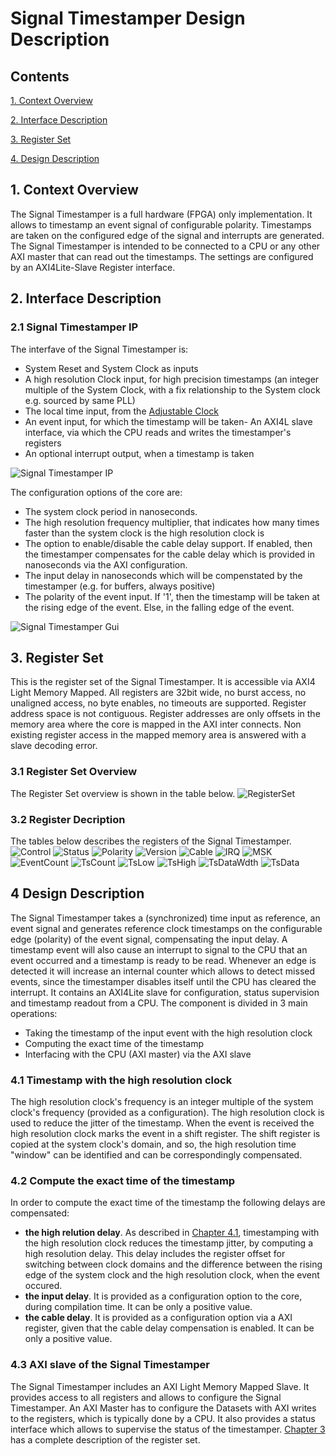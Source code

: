# Signal Timestamper Design Description
## Contents

[1. Context Overview](#1-context-overview)

[2. Interface Description](#2-interface-description)

[3. Register Set](#3-register-set)

[4. Design Description](#4-design-description)

## 1. Context Overview
The Signal Timestamper is a full hardware (FPGA) only implementation. It allows to timestamp an event signal of configurable polarity. Timestamps are taken on the configured edge of the signal and interrupts are generated. The Signal Timestamper is intended to be connected to a CPU or any other AXI master that can read out the timestamps. The settings are configured by an AXI4Lite-Slave Register interface.  

## 2. Interface Description
### 2.1 Signal Timestamper IP
The interfave of the Signal Timestamper  is:
- System Reset and System Clock as inputs
- A high resolution Clock input, for high precision timestamps (an integer multiple of the System Clock, with a fix relationship to the System clock e.g. sourced by same PLL)
- The local time input, from the [Adjustable Clock](../AdjustableClock/Readme.md)
- An event input, for which the timestamp will be taken- An AXI4L slave interface, via which the CPU reads and writes the timestamper's registers
- An optional interrupt output, when a timestamp is taken
 
![Signal Timestamper IP](Additional%20Files/SigTimestamper%20IP.png) 

The configuration options of the core are:
- The system clock period in nanoseconds.
- The high resolution frequency multiplier, that indicates how many times faster than the system clock is the high resolution clock is  
- The option to enable/disable the cable delay support. If enabled, then the timestamper compensates for the cable delay which is provided in nanoseconds via the AXI configuration. 
- The input delay in nanoseconds which will be compenstated by the timestamper (e.g. for buffers, always positive)
- The polarity of the event input. If '1', then the timestamp will be taken at the rising edge of the event. Else, in the falling edge of the event. 

![Signal Timestamper Gui](Additional%20Files/SigTimestamper%20Configuration.png)
## 3. Register Set
This is the register set of the Signal Timestamper. It is accessible via AXI4 Light Memory Mapped. All registers are 32bit wide, no burst access, no unaligned access, no byte enables, no timeouts are supported. Register address space is not contiguous. Register addresses are only offsets in the memory area where the core is mapped in the AXI inter connects. Non existing register access in the mapped memory area is answered with a slave decoding error.
### 3.1 Register Set Overview 
The Register Set overview is shown in the table below. 
![RegisterSet](Additional%20Files/RegsetOverview.png)
### 3.2 Register Decription
The tables below describes the registers of the Signal Timestamper.     
![Control](Additional%20Files/Regset1_Control.png)
![Status](Additional%20Files/Regset2_Status.png)
![Polarity](Additional%20Files/Regset3_Polarity.png)
![Version](Additional%20Files/Regset4_Version.png)
![Cable](Additional%20Files/Regset5_Cable.png)
![IRQ](Additional%20Files/Regset6_Irq.png)
![MSK](Additional%20Files/Regset7_Msk.png)
![EventCount](Additional%20Files/Regset8_EvtCnt.png)
![TsCount](Additional%20Files/Regset9_TsCnt.png)
![TsLow](Additional%20Files/Regset10_TsL.png)
![TsHigh](Additional%20Files/Regset11_TsH.png)
![TsDataWdth](Additional%20Files/Regset12_DataWdth.png)
![TsData](Additional%20Files/Regset13_Data.png)
## 4 Design Description
The Signal Timestamper takes a (synchronized) time input as reference, an event signal and generates reference clock timestamps on the configurable edge (polarity) of the event signal, compensating the input delay. A timestamp event will also cause an interrupt to signal to the CPU that an event occurred and a timestamp is ready to be read. Whenever an edge is detected it will increase an internal counter which allows to detect missed events, since the timestamper disables itself until the CPU has cleared the interrupt. It contains an AXI4Lite slave for configuration, status supervision and timestamp readout from a CPU. The component is divided in 3 main operations:
- Taking the timestamp of the input event with the high resolution clock
- Computing the exact time of the timestamp
- Interfacing with the CPU (AXI master) via the AXI slave
### 4.1 Timestamp with the high resolution clock
The high resolution clock's frequency is an integer multiple of the system clock's frequency (provided as a configuration). The high resolution clock is used to reduce the jitter of the timestamp. When the event is received the high resolution clock marks the event in a shift register. The shift register is copied at the system clock's domain, and so, the high resolution time "window" can be identified and can be correspondingly compensated.      
### 4.2 Compute the exact time of the timestamp
In order to compute the exact time of the timestamp the following delays are compensated:
- **the high relution delay**. As described in [Chapter 4.1](#4-1-timestamp-with-the-high-resolution-clock), timestamping with the high resolution clock reduces the timestamp jitter, by computing a high resolution delay. This delay includes the register offset for switching between clock domains and the difference between the rising edge of the system clock and the high resolution clock, when the event occured.  
- **the input delay**. It is provided as a configuration option to the core, during compilation time. It can be only a positive value.
- **the cable delay**. It is provided as a configuration option via a AXI register, given that the cable delay compensation is enabled. It can be only a positive value.
### 4.3 AXI slave of the Signal Timestamper 
The Signal Timestamper includes an AXI Light Memory Mapped Slave. It provides access to all registers and allows to configure the Signal Timestamper. An AXI Master has to configure the Datasets with AXI writes to the registers, which is typically done by a CPU. It also provides a status interface which allows to supervise the status of the timestamper. [Chapter 3](#3-register-set) has a complete description of the register set. 
   
